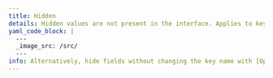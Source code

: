 ```yaml
---
title: Hidden
details: Hidden values are not present in the interface. Applies to keys that begin with an underscore.
yaml_code_block: |
  ---
  _image_src: /src/
  ---
info: Alternatively, hide fields without changing the key name with [Options](/editing/options/#hidden-fields).
---
```


